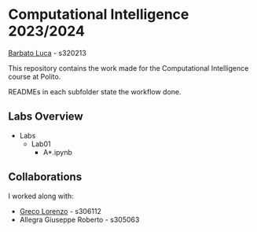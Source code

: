 # Computational Intelligence 2023/2024
[Barbato Luca](https://github.com/lucabubi) - s320213

This repository contains the work made for the Computational Intelligence course at Polito.

READMEs in each subfolder state the workflow done.

## Labs Overview
- Labs
  - Lab01
    - A*.ipynb

## Collaborations
I worked along with:
- [Greco Lorenzo](https://github.com/loregrc) - s306112
- Allegra Giuseppe Roberto - s305063

